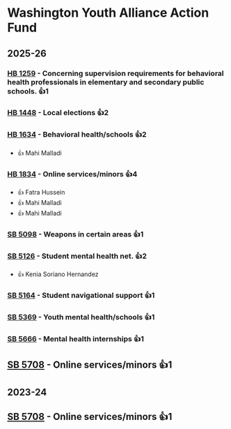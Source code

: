 # Washington Youth Alliance Action Fund
## 2025-26

### [HB 1259](/bill/2025-26/hb/1259/) - Concerning supervision requirements for behavioral health professionals in elementary and secondary public schools. 👍1  

### [HB 1448](/bill/2025-26/hb/1448/) - Local elections 👍2  

### [HB 1634](/bill/2025-26/hb/1634/) - Behavioral health/schools 👍2  
* 👍 Mahi Malladi

### [HB 1834](/bill/2025-26/hb/1834/) - Online services/minors 👍4  
* 👍 Fatra Hussein
* 👍 Mahi Malladi
* 👍 Mahi Malladi

### [SB 5098](/bill/2025-26/sb/5098/) - Weapons in certain areas 👍1  

### [SB 5126](/bill/2025-26/sb/5126/) - Student mental health net. 👍2  
* 👍 Kenia Soriano Hernandez

### [SB 5164](/bill/2025-26/sb/5164/) - Student navigational support 👍1  

### [SB 5369](/bill/2025-26/sb/5369/) - Youth mental health/schools 👍1  

### [SB 5666](/bill/2025-26/sb/5666/) - Mental health internships 👍1  

## [SB 5708](/bill/2025-26/sb/5708/) - Online services/minors 👍1  

## 2023-24

## [SB 5708](/bill/2023-24/sb/5708/) - Online services/minors 👍1  
